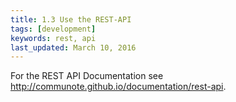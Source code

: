 ```yaml
---
title: 1.3 Use the REST-API
tags: [development]
keywords: rest, api
last_updated: March 10, 2016
---
```


For the REST API Documentation see http://communote.github.io/documentation/rest-api.
